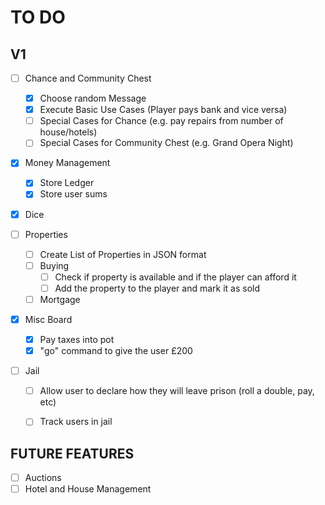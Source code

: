 # TO DO

## V1


- [ ] Chance and Community Chest
  - [x] Choose random Message
  - [x] Execute Basic Use Cases (Player pays bank and vice versa)
  - [ ] Special Cases for Chance (e.g. pay repairs from number of house/hotels)
  - [ ] Special Cases for Community Chest (e.g. Grand Opera Night)

- [x] Money Management
  - [x] Store Ledger
  - [x] Store user sums

- [x] Dice

- [ ] Properties
  - [ ] Create List of Properties in JSON format
  - [ ] Buying
    - [ ] Check if property is available and if the player can afford it
    - [ ] Add the property to the player and mark it as sold
  - [ ] Mortgage

- [x] Misc Board
  - [x] Pay taxes into pot
  - [x] "go" command to give the user £200

- [ ] Jail
  - [ ] Allow user to declare how they will leave prison (roll a double, pay, etc)
  - [ ] Track users in jail


## FUTURE FEATURES

- [ ] Auctions
- [ ] Hotel and House Management
